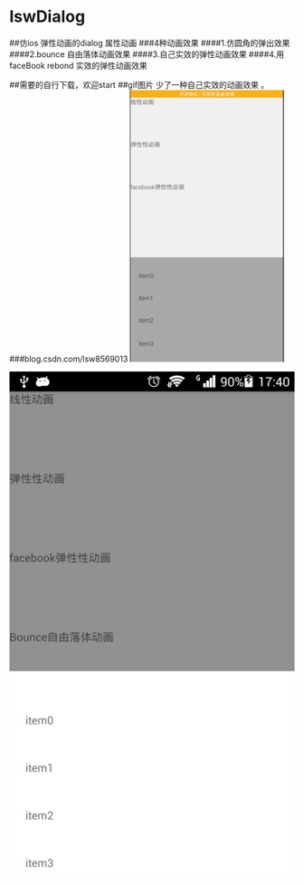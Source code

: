 # lswDialog
##仿ios 弹性动画的dialog 属性动画 
###4种动画效果 
####1.仿圆角的弹出效果
####2.bounce 自由落体动画效果
####3.自己实效的弹性动画效果
####4.用faceBook rebond 实效的弹性动画效果



##需要的自行下载，欢迎start
##gif图片 少了一种自己实效的动画效果 。
###blog.csdn.com/lsw8569013
![image](https://github.com/lsw8569013/lswDialog/blob/master/animator.gif ) 

![image](https://github.com/lsw8569013/lswDialog/blob/master/QQ图片20170115174957.jpg ) 
